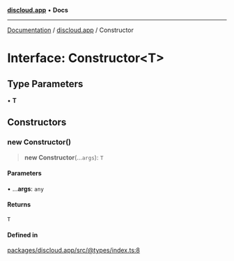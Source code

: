 [**discloud.app**](../README.md) • **Docs**

***

[Documentation](../../packages.md) / [discloud.app](../README.md) / Constructor

# Interface: Constructor\<T\>

## Type Parameters

• **T**

## Constructors

### new Constructor()

> **new Constructor**(...`args`): `T`

#### Parameters

• ...**args**: `any`

#### Returns

`T`

#### Defined in

[packages/discloud.app/src/@types/index.ts:8](https://github.com/discloud/discloud.app/blob/e957c12968777c01a56e127121040f7eaaf9b803/packages/discloud.app/src/@types/index.ts#L8)
